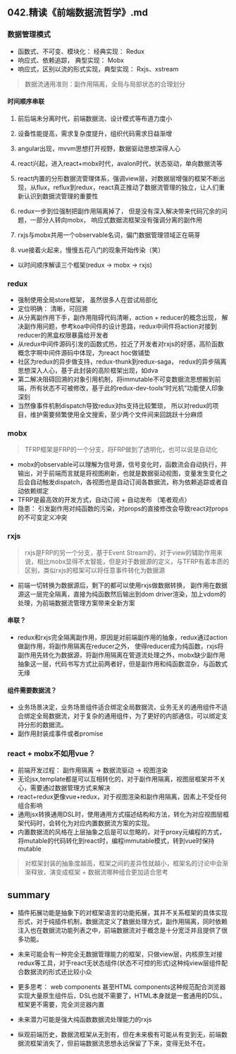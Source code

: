 ## **042.精读《前端数据流哲学》.md**

### 数据管理模式

- 函数式、不可变、模块化： 经典实现： Redux
- 响应式、依赖追踪， 典型实现： Mobx
- 响应式，区别以流的形式实现，典型实现： Rxjs、xstream



>  数据流通用准则：副作用隔离，全局与局部状态的合理划分



#### 时间顺序串联

1. 前后端未分离时代，前端数据流、设计模式等布道力度小

2. 设备性能提高，需求复杂度提升，组织代码需求日益渐增
3. angular出现，mvvm思想打开视野，数据驱动思想深得人心
4. react兴起，进入react+mobx时代，avalon时代，状态驱动，单向数据流等
5. react内置的分形数据流管理体系，强调view层，对数据层增强的框架不断出现，从flux，reflux到redux，react真正推动了数据流管理的独立，让人们重新认识到数据流管理的重要性
6. redux一步到位强制把副作用隔离掉了， 但是没有深入解决带来代码冗余的问题，一部分人转向mobx， 响应式数据流框架没有强调分离的副作用
7. rxjs与mobx共用一个observable名词，偏门数据管理领域正在萌芽
8. vue接着火起来，慢慢五花八门的现象开始传染（笑）

- 以时间顺序解读三个框架(redux -> mobx -> rxjs)



### redux

- 强制使用全局store框架， 虽然很多人在尝试局部化
- 定位明确： 清晰，可回溯
- 从分离副作用下手，副作用阻碍代码清晰，action + reducer的概念出现， 解决副作用问题，参考koa中间件的设计思路，redux中间件将action对接到reducer的黑盒权限暴露给开发者
- 从redux中间件源码引发的函数式热，拉近了开发者对rxjs的好感，高阶函数概念字啊中间件源码中体现，为react hoc做铺垫
- 社区为redux的异步做支持，redux-thunk到redux-saga， redux的异步隔离思想深入人心，基于此封装的高阶框架出现，如dva
- 第二解决阻碍回溯的对象引用机制，将immutable不可变数据流思想搬到前端，所有状态不可被修改，基于此的redux-dev-tools“时光机”功能使人印象深刻
- 当然像事件机制dispatch导致redux对ts支持比较繁琐， 所以对redux的项目，维护需要频繁使用全文搜索，至少两个文件间来回跳跃十分麻烦



### mobx

> TFRP框架是FRP的一个分支，将FRP做到了透明化，也可以说是自动化

- mobx的observable可以理解为信号源，信号变化时，函数流会自动执行，并输出，对于前端而言就是将视图刷新，也就是数据驱动视图，变量发生变化之后会自动触发dispatch，各视图也是自动订阅各数据流，称为依赖追踪或者自动依赖绑定
- TFRP是最高效的开发方式，自动订阅 + 自动发布 （笔者观点）
- 隐患： 引发副作用对纯函数的污染，对props的直接修改会导致react对props的不可变定义冲突



### rxjs

> rxjs是FRP的另一个分支，基于Event Stream的，对于view的辅助作用来说，相比mobx显得不太智能，但是对于数据源的定义，与TFRP有着本质的区别，类似rxjs的框架可以将任意事件转化为数据源

- 前端一切转换为数据源后，剩下的都可以使用rxjs做数据转换， 副作用在数据源这一层完全隔离，直接为纯函数然后输出到dom driver渲染，加上vdom的处理，为前端数据流管理方案带来全新方案



#### 串联？

- redux和rxjs完全隔离副作用，原因是对前端副作用的抽象，redux通过action做副作用，将副作用隔离在reducer之外， 使得reducer成为纯函数，rxjs将副作用先转化为数据源，将副作用隔离在管道流处理之外，mobx缺少副作用抽象这一层，代码书写方式比前两者好，但是副作用和纯函数混杂，与函数式无缘

#### 组件需要数据流？

- 业务场景决定，业务场景组件适合绑定全局数据流，业务无关的通用组件不适合绑定全局数据流，对于复杂的通用组件，为了更好的内部通信，可以绑定支持分形的数据流。
- 副作用封装成事件或者promise



### react + mobx不如用vue？

- 前端开发过程： 副作用隔离 -> 数据流驱动 -> 视图渲染
- 无论jsx,template都是可以互相转化的，对于副作用隔离，视图层框架并不关心，需要通过数据管理方式来解决
- react+redux更像vue+redux，对于视图渲染和副作用隔离，因素上不受任何组合影响
- 通用jsx转换通用DSL时，使用通用方式描述结构和方法，转化为对应视图层框架代码时，会转化为对应内置数据流方案的实现。
- 内置数据流的风格在上层抽象之后是可以忽略的，对于proxy元编程的方式，将mutable的代码转化到react时，编程immutable模式，转到vue时保持mutable



> 对框架封装的抽象度越高，框架之间的差异性就越小，框架名的讨论中会渐渐释放，演变成框架 + 数据流哪种组合更加适合思考



## summary

- 插件拓展功能是抽象下的对框架语言的功能拓展，其并不关系框架的具体实现形式，对于纯插件机制，数据流定义了数据处理方式，副作用隔离，同时依赖注入也在数据流功能列表之中，前端数据流对于概念是十分宽泛并且提供了很多功能。
- 未来可能会有一种完全无数据管理能力的框架，只做view层，内核原生对接redux等工具，对于react无状态组件(状态不可控的形式)这种纯view层组件配合数据流的形式还比较小众
- 更多思考： web components 甚至HTML components这种规范配合浏览器实现大量原生组件后，DSL也就不需要了，HTML本身就是一套通用的DSL，框架更不需要，完全浏览器内置
- 未来潜力可能是强大纯函数数据流处理能力的rxjs

- 纵观前端历史，数据流框架从无到有，但在未来极有可能从有变到无，前端数据流框架消失了，但前端数据流思想永远保留了下来，变得无处不在。

